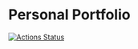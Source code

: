 # Personal Portfolio

[![Actions Status](https://github.com/sayedmurtaza24/personal-portfolio/workflows/build%20and%20deploy/badge.svg)](https://github.com/sayedmurtaza24/personal-portfolio/actions)

